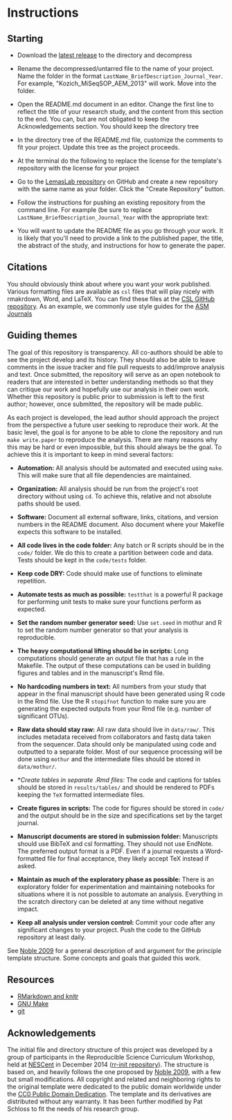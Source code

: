Instructions
==========

Starting
--------
* Download the [latest release](https://github.com/lemaslab/project-template/)
to the directory and decompress

* Rename the decompressed/untarred file to the name of your project. Name the
folder in the format `LastName_BriefDescription_Journal_Year`. For example,
"Kozich_MiSeqSOP_AEM_2013" will work. Move into the folder.

* Open the README.md document in an editor. Change the first line to
reflect the title of your research study, and the content from this section to
the end. You can, but are not obligated to keep the Acknowledgements section.
You should keep the directory tree

* In the directory tree of the README.md file, customize the comments to fit
your project. Update this tree as the project proceeds.

* At the terminal do the following to replace the license for the template's repository with the license for your project


* Go to the [LemasLab repository](https://github.com/lemaslab) on GitHub and
create a new repository with the same name as your folder. Click the "Create
Repository" button.
* Follow the instructions for pushing an existing repository from the command
line. For example (be sure to replace `LastName_BriefDescription_Journal_Year`
with the appropriate text:


* You will want to update the README file as you go through your work. It is
likely that you'll need to provide a link to the published paper, the title, the abstract of the study, and instructions for how to generate the paper.


Citations
----------------------

You should obviously think about where you want your work published. Various formatting files are available as `csl` files that will play nicely with rmakrdown, Word, and LaTeX. You can find these files at the [CSL GitHub repository](https://github.com/citation-style-language/styles). As an example, we commonly use style guides for the [ASM Journals](https://github.com/citation-style-language/styles/search?q=asm&type=Code&utf8=✓)



Guiding themes
----------------------

The goal of this repository is transparency. All co-authors should be able to see the project develop and its history. They should also be able to leave comments in the issue tracker and file pull requests to add/improve analysis and  text. Once submitted, the repository will serve as an open notebook to readers that are interested in better understanding methods so that they can critique our work and hopefully use our analysis in their own work. Whether this repository is public prior to submission is left to the first author; however, once submitted, the repository will be made public.

As each project is developed, the lead author should approach the project from the perspective a future user seeking to reproduce their work. At the basic level, the goal is for anyone to be able to clone the repository and run `make write.paper` to reproduce the analysis. There are many reasons why this may be hard or even impossible, but this should always be the goal. To achieve this it is important to keep in mind several factors:

* **Automation:** All analysis should be automated and executed using `make`. This will make sure that all file dependencies are maintained.

* **Organization:** All analysis should be run from the project's root directory without using `cd`. To achieve this, relative and not absolute paths should be used.

* **Software:** Document all external software, links, citations, and version numbers in the README document. Also document where your Makefile expects this software to be installed.

* **All code lives in the code folder:** Any batch or R scripts should be in the `code/` folder. We do this to create a partition between code and data. Tests should be kept in the `code/tests` folder.

* **Keep code DRY:** Code should make use of functions to eliminate repetition.

* **Automate tests as much as possible:** `testthat` is a powerful R package for performing unit tests to make sure your functions perform as expected.

* **Set the random number generator seed:** Use `set.seed` in mothur and R to set the random number generator so that your analysis is reproducible.

* **The heavy computational lifting should be in scripts:** Long computations should generate an output file that has a rule in the Makefile. The output of these computations can be used in building figures and tables and in the manuscript's Rmd file.

* **No hardcoding numbers in text:** All numbers from your study that appear in the final manuscript should have been generated using R code in the Rmd file. Use the R `stopifnot` function to make sure you are generating the expected outputs from your Rmd file (e.g. number of significant OTUs).

* **Raw data should stay raw:** All raw data should live in `data/raw/`. This includes metadata received from collaborators and fastq data taken from the sequencer. Data should only be manipulated using code and outputted to a separate folder. Most of our sequence processing will be done using `mothur` and the intermediate files should be stored in `data/mothur/`.

* **Create tables in separate *.Rmd files:** The code and captions for tables should be stored in `results/tables/` and should be rendered to PDFs keeping the `TeX` formatted intermediate files.

* **Create figures in scripts:** The code for figures should be stored in `code/` and the output should be in the size and specifications set by the target journal.

* **Manuscript documents are stored in submission folder:** Manuscripts should use BibTeX and csl formatting. They should not use EndNote. The preferred output format is a PDF. Even if a journal requests a Word-formatted file for final acceptance, they likely accept TeX instead if asked.

* **Maintain as much of the exploratory phase as possible:** There is an exploratory folder for experimentation and maintaining notebooks for situations where it is not possible to automate an analysis. Everything in the scratch directory can be deleted at any time without negative impact.

* **Keep all analysis under version control:** Commit your code after any significant changes to your project. Push the code to the GitHub repository at least daily.


See [Noble 2009] for a general description of and argument for the principle template structure. Some concepts and goals that guided this work.


Resources
---------

* [RMarkdown and knitr](http://rmarkdown.rstudio.com)
* [GNU Make](http://swcarpentry.github.io/make-novice/)
* [git](http://swcarpentry.github.io/git-novice/)



Acknowledgements
----------------

The initial file and directory structure of this project was developed by a group of participants in the Reproducible Science Curriculum Workshop, held at [NESCent] in December 2014 ([rr-init repository]). The structure is based on, and heavily follows the one proposed by [Noble 2009], with a few but small modifications. All copyright and related and neighboring rights to the original template were dedicated to the public domain worldwide under the [CC0 Public Domain Dedication]. The template and its derivatives are distributed without any warranty. It has been further modified by Pat Schloss to fit the needs of his research group.

[rr-init repository]: https://github.com/Reproducible-Science-Curriculum/rr-init
[latest release]: https://github.com/Reproducible-Science-Curriculum/rr-init/releases/latest
[NESCent]: http://nescent.org
[Noble 2009]: http://dx.doi.org/10.1371/journal.pcbi.1000424
[CC0 Public Domain Dedication]: http://creativecommons.org/publicdomain/zero/1.0/
